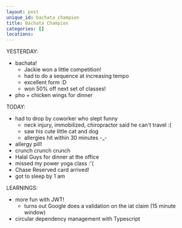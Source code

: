 ```yaml
---
layout: post
unique_id: bachata_champion
title: Bachata Champion
categories: []
locations: 
---
```


YESTERDAY:
* bachata!
  * Jackie won a little competition!
  * had to do a sequence at increasing tempo
  * excellent form :D
  * won 50% off next set of classes!
* pho + chicken wings for dinner

TODAY:
* had to drop by coworker who slept funny
  * neck injury, immobilized, chiropractor said he can't travel :(
  * saw his cute little cat and dog
  * allergies hit within 30 minutes -_-
* allergy pill!
* crunch crunch crunch
* Halal Guys for dinner at the office
* missed my power yoga class :'(
* Chase Reserved card arrived!
* got to sleep by 1 am

LEARNINGS:
* more fun with JWT!
  * turns out Google does a validation on the iat claim (15 minute window)
* circular dependency management with Typescript
